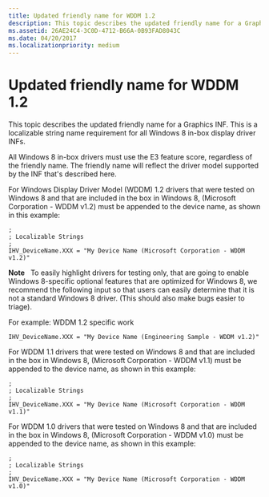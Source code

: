 ```yaml
---
title: Updated friendly name for WDDM 1.2
description: This topic describes the updated friendly name for a Graphics INF. This is a localizable string name requirement for all Windows 8 in-box display driver INFs.
ms.assetid: 26AE24C4-3C0D-4712-B66A-0B93FAD8043C
ms.date: 04/20/2017
ms.localizationpriority: medium
---
```


# Updated friendly name for WDDM 1.2


This topic describes the updated friendly name for a Graphics INF. This is a localizable string name requirement for all Windows 8 in-box display driver INFs.

All Windows 8 in-box drivers must use the E3 feature score, regardless of the friendly name. The friendly name will reflect the driver model supported by the INF that's described here.

For Windows Display Driver Model (WDDM) 1.2 drivers that were tested on Windows 8 and that are included in the box in Windows 8, (Microsoft Corporation - WDDM v1.2) must be appended to the device name, as shown in this example:

``` syntax
;
; Localizable Strings
;
IHV_DeviceName.XXX = "My Device Name (Microsoft Corporation - WDDM v1.2)"
```

**Note**  
To easily highlight drivers for testing only, that are going to enable Windows 8-specific optional features that are optimized for Windows 8, we recommend the following input so that users can easily determine that it is not a standard Windows 8 driver. (This should also make bugs easier to triage).

 

For example: WDDM 1.2 specific work

``` syntax
IHV_DeviceName.XXX = "My Device Name (Engineering Sample - WDDM v1.2)"
```

For WDDM 1.1 drivers that were tested on Windows 8 and that are included in the box in Windows 8, (Microsoft Corporation - WDDM v1.1) must be appended to the device name, as shown in this example:

``` syntax
;
; Localizable Strings
;
IHV_DeviceName.XXX = "My Device Name (Microsoft Corporation - WDDM v1.1)"
```

For WDDM 1.0 drivers that were tested on Windows 8 and that are included in the box in Windows 8, (Microsoft Corporation - WDDM v1.0) must be appended to the device name, as shown in this example:

``` syntax
;
; Localizable Strings
;
IHV_DeviceName.XXX = "My Device Name (Microsoft Corporation - WDDM v1.0)"
```

 

 





